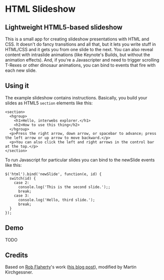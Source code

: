 # HTML Slideshow
## Lightweight HTML5-based slideshow
This is a small app for creating slideshow presentations with HTML and CSS. It doesn't do fancy transitions and all that, but it lets you write stuff in HTML/CSS and it gets you from one slide to the next. You can also reveal content with intraslide animations (like Keynote's Builds, but without the animation effects). And, if you're a Javascripter and need to trigger scrolling T-Rexes or other dinosaur animations, you can bind to events that fire with each new slide.

## Using it
The example slideshow contains instructions. Basically, you build your slides as HTML5 `section` elements like this:

```
<section>
  <hgroup>
    <h1>Hello, interwebs explorer.</h1>
    <h2>How to use this thing</h2>
  </hgroup>
  <p>Press the right arrow, down arrow, or spacebar to advance; press the left arrow or up arrow to move backward.</p>
  <p>You can also click the left and right arrows in the control bar at the top.</p>
</section>
```

To run Javascript for particular slides you can bind to the newSlide events like this: 

```
$('html').bind('newSlide', function(e, id) { 
  switch(id) {
    case 2:
      console.log('This is the second slide.');;
      break;
    case 3:
      console.log('Hello, third slide.');
      break;
  }
});
```
## Demo

TODO

## Credits 

Based on [Rob Flaherty](https://github.com/robflaherty/html-slideshow)'s work ([his blog post](http://www.ravelrumba.com/blog/html5-slideshow/)), modified by Martin Kirchgessner.


